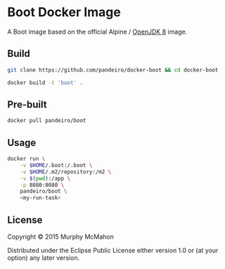 # Boot Docker Image

A Boot image based on the official Alpine /
[OpenJDK 8](https://hub.docker.com/_/java/) image.

## Build

```bash
git clone https://github.com/pandeiro/docker-boot && cd docker-boot

docker build -t 'boot' .
```

## Pre-built

```bash
docker pull pandeiro/boot
```

## Usage

```bash
docker run \
    -v $HOME/.boot:/.boot \
    -v $HOME/.m2/repository:/m2 \
    -v $(pwd):/app \
    -p 8080:8080 \
    pandeiro/boot \
    <my-run-task>
```

## License

Copyright © 2015 Murphy McMahon

Distributed under the Eclipse Public License either version 1.0 or (at
your option) any later version.


